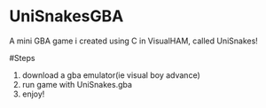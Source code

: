 # UniSnakesGBA
A mini GBA game i created using C in VisualHAM, called UniSnakes!
 
#Steps
1) download a gba emulator(ie visual boy advance)
2) run game with UniSnakes.gba
3) enjoy!
